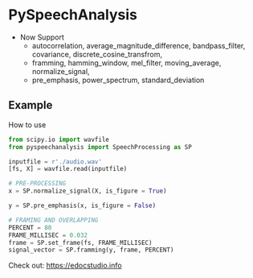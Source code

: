 # PySpeechAnalysis

* Now Support
    - autocorrelation, average_magnitude_difference, bandpass_filter, covariance, discrete_cosine_transfrom, 
    - framming, hamming_window, mel_filter, moving_average, normalize_signal, 
    - pre_emphasis, power_spectrum, standard_deviation 

## Example

How to use

```python
from scipy.io import wavfile
from pyspeechanalysis import SpeechProcessing as SP

inputfile = r'./audio.wav'
[fs, X] = wavfile.read(inputfile)

# PRE-PROCESSING
x = SP.normalize_signal(X, is_figure = True)

y = SP.pre_emphasis(x, is_figure = False)

# FRAMING AND OVERLAPPING
PERCENT = 80
FRAME_MILLISEC = 0.032
frame = SP.set_frame(fs, FRAME_MILLISEC)
signal_vector = SP.framming(y, frame, PERCENT)
```

Check out: https://edocstudio.info
